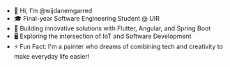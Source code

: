 - 👋 Hi, I’m @wijdanemgarred
- 🎓 Final-year Software Engineering Student @ UIR 
- 🚀 Building innovative solutions with Flutter, Angular, and Spring Boot
- 🖥️ Exploring the intersection of IoT and Software Development
- ⚡ Fun Fact: I'm a painter who dreams of combining tech and creativity to make everyday life easier!
